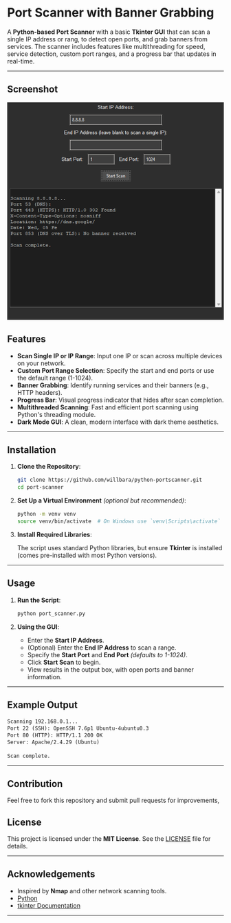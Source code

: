 # Port Scanner with Banner Grabbing

A **Python-based Port Scanner** with a basic **Tkinter GUI** that can scan a single IP address or rang, to detect open ports, and grab banners from services. The scanner includes features like multithreading for speed, service detection, custom port ranges, and a progress bar that updates in real-time.

---

## Screenshot
![Port Scanner GUI](screenshot.png)

## Features

- **Scan Single IP or IP Range**: Input one IP or scan across multiple devices on your network.
- **Custom Port Range Selection**: Specify the start and end ports or use the default range (1-1024).
- **Banner Grabbing**: Identify running services and their banners (e.g., HTTP headers).
- **Progress Bar**: Visual progress indicator that hides after scan completion.
- **Multithreaded Scanning**: Fast and efficient port scanning using Python's threading module.
- **Dark Mode GUI**: A clean, modern interface with dark theme aesthetics.

---

## Installation

1. **Clone the Repository**:

    ```bash
    git clone https://github.com/willbara/python-portscanner.git
    cd port-scanner
    ```

2. **Set Up a Virtual Environment** *(optional but recommended)*:

    ```bash
    python -m venv venv
    source venv/bin/activate  # On Windows use `venv\Scripts\activate`
    ```

3. **Install Required Libraries**:

    The script uses standard Python libraries, but ensure **Tkinter** is installed (comes pre-installed with most Python versions).

---

## Usage

1. **Run the Script**:

    ```bash
    python port_scanner.py
    ```

2. **Using the GUI**:
    - Enter the **Start IP Address**.
    - (Optional) Enter the **End IP Address** to scan a range.
    - Specify the **Start Port** and **End Port** *(defaults to 1-1024)*.
    - Click **Start Scan** to begin.
    - View results in the output box, with open ports and banner information.

---

## Example Output

```
Scanning 192.168.0.1...
Port 22 (SSH): OpenSSH 7.6p1 Ubuntu-4ubuntu0.3
Port 80 (HTTP): HTTP/1.1 200 OK
Server: Apache/2.4.29 (Ubuntu)

Scan complete.
```

---

## Contribution

Feel free to fork this repository and submit pull requests for improvements,


## License

This project is licensed under the **MIT License**. See the [LICENSE](LICENSE) file for details.

---

## Acknowledgements

- Inspired by **Nmap** and other network scanning tools.
- [Python](https://www.python.org/)
- [tkinter Documentation](https://docs.python.org/3/library/tkinter.html)

---